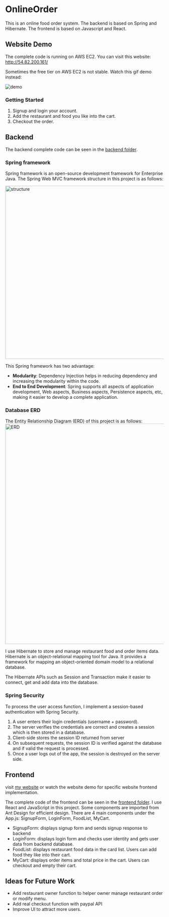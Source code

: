 

# OnlineOrder
This is an online food order system. The backend is based on Spring and Hibernate. The frontend is based on Javascript and React. 

## Website Demo 
The complete code is running on AWS EC2. You can visit this website: http://54.82.200.161/ 

Sometimes the free tier on AWS EC2 is not stable. Watch this gif demo instead:

![demo](https://github.com/oliver1112/OnlineOrder/blob/main/assets/onlineorder-demo.gif)
### Getting Started
1. Signup and login your account.
2. Add the restaurant and food you like into the cart.
3. Checkout the order.


## Backend
The backend complete code can be seen in the [backend folder](https://github.com/oliver1112/OnlineOrder/tree/main/backend).

### Spring framework
Spring framework is an open-source development framework for Enterprise Java. The Spring Web MVC framework structure in this project is as follows:

<img src="https://github.com/oliver1112/OnlineOrder/blob/main/assets/project%20structure.png" alt="structure" width="550"/>


This Spring framework has two advantage:
- **Modularity**: Dependency Injection helps in reducing dependency and increasing the modularity within the code.
- **End to End Development**:  Spring supports all aspects of application development, Web aspects, Business aspects, Persistence aspects, etc, making it easier to develop a complete application.


### Database ERD
The Entity Relationship Diagram (ERD) of this project is as follows:
<img src="https://github.com/oliver1112/OnlineOrder/blob/main/assets/erd.png" alt="ERD" width="700"/>

I use Hibernate to store and manage restaurant food and order items data. Hibernate is an object-relational mapping tool for Java. It provides a framework for mapping an object-oriented domain model to a relational database.

The Hibernate APIs such as Session and Transaction make it easier to connect, get and add data into the database.


### Spring Security
To process the user access function, I implement a session-based authentication with Spring Security.
1. A user enters their login credentials (username + password).
2. The server verifies the credentials are correct and creates a session which is then stored in a database.
3. Client-side stores the session ID returned from server
4. On subsequent requests, the session ID is verified against the database and if valid the request is processed.
5. Once a user logs out of the app, the session is destroyed on the server side.


## Frontend
visit [my website](http://54.82.200.161/) or watch the website demo for specific website frontend implementation.


The complete code of the frontend can be seen in the [frontend folder](https://github.com/oliver1112/OnlineOrder/tree/main/frontend).
I use React and JavaScript in this project. Some components are imported from Ant Design for efficient design. There are 4 main components under the App.js: SignupForm, LoginForm, FoodList, MyCart.
- SignupForm: displays signup form and sends signup response to backend
- LoginForm: displays login form and checks user identity and gets user data from backend database.
- FoodList: displays restaurant food data in the card list. Users can add food they like into their cart.
- MyCart: displays order items and total price in the cart. Users can checkout and empty their cart.

## Ideas for Future Work
- Add restaurant owner function to helper owner manage restaurant order or modify menu.
- Add real checkout function with paypal API
- Improve UI to attract more users.
